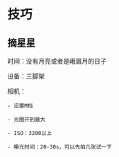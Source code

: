 # 技巧

## 摘星星

时间：没有月亮或者是峨眉月的日子

设备：三脚架

相机：

    - 设置M档

    - 光圈开到最大

    - ISO：3200以上
    
    - 曝光时间：20-30s，可以先拍几张试一下

